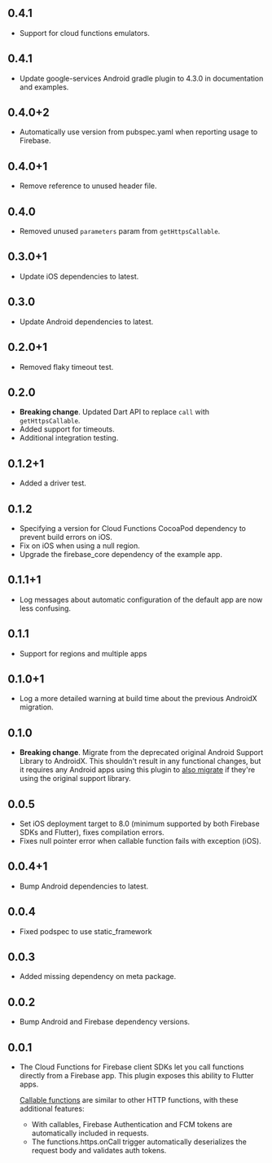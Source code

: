 ## 0.4.1

- Support for cloud functions emulators.

## 0.4.1

- Update google-services Android gradle plugin to 4.3.0 in documentation and examples.

## 0.4.0+2

- Automatically use version from pubspec.yaml when reporting usage to Firebase.

## 0.4.0+1

- Remove reference to unused header file.

## 0.4.0

- Removed unused `parameters` param from `getHttpsCallable`.

## 0.3.0+1

- Update iOS dependencies to latest.

## 0.3.0

- Update Android dependencies to latest.

## 0.2.0+1

- Removed flaky timeout test.

## 0.2.0

- **Breaking change**. Updated Dart API to replace `call` with `getHttpsCallable`.
- Added support for timeouts.
- Additional integration testing.

## 0.1.2+1

- Added a driver test.

## 0.1.2

- Specifying a version for Cloud Functions CocoaPod dependency to prevent build errors on iOS.
- Fix on iOS when using a null region.
- Upgrade the firebase_core dependency of the example app.

## 0.1.1+1

- Log messages about automatic configuration of the default app are now less confusing.

## 0.1.1

- Support for regions and multiple apps

## 0.1.0+1

- Log a more detailed warning at build time about the previous AndroidX
  migration.

## 0.1.0

- **Breaking change**. Migrate from the deprecated original Android Support
  Library to AndroidX. This shouldn't result in any functional changes, but it
  requires any Android apps using this plugin to [also
  migrate](https://developer.android.com/jetpack/androidx/migrate) if they're
  using the original support library.

## 0.0.5

- Set iOS deployment target to 8.0 (minimum supported by both Firebase SDKs and Flutter), fixes compilation errors.
- Fixes null pointer error when callable function fails with exception (iOS).

## 0.0.4+1

- Bump Android dependencies to latest.

## 0.0.4

- Fixed podspec to use static_framework

## 0.0.3

- Added missing dependency on meta package.

## 0.0.2

- Bump Android and Firebase dependency versions.

## 0.0.1

- The Cloud Functions for Firebase client SDKs let you call functions
  directly from a Firebase app. This plugin exposes this ability to
  Flutter apps.

  [Callable functions](https://firebase.google.com/docs/functions/callable)
  are similar to other HTTP functions, with these additional features:

  - With callables, Firebase Authentication and FCM tokens are
    automatically included in requests.
  - The functions.https.onCall trigger automatically deserializes
    the request body and validates auth tokens.
